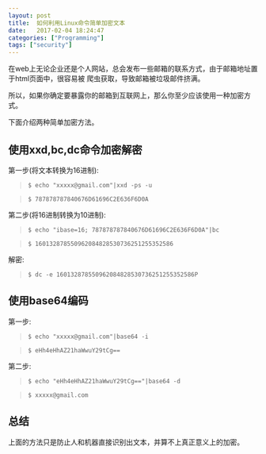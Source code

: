```yaml
---
layout: post
title:  如何利用Linux命令简单加密文本
date:   2017-02-04 18:24:47
categories: ["Programming"]
tags: ["security"]
---
```


在web上无论企业还是个人网站，总会发布一些邮箱的联系方式，由于邮箱地址置于html页面中，很容易被
爬虫获取，导致邮箱被垃圾邮件挤满。

所以，如果你确定要暴露你的邮箱到互联网上，那么你至少应该使用一种加密方式。

下面介绍两种简单加密方法。

## 使用xxd,bc,dc命令加密解密

第一步(将文本转换为16进制):

> `$ echo "xxxxx@gmail.com"|xxd -ps -u` 

> `$ 787878787840676D61696C2E636F6D0A`

第二步(将16进制转换为10进制):

> `$ echo "ibase=16; 787878787840676D61696C2E636F6D0A"|bc`

> `$ 160132878550962084828530736251255352586`

解密:

> `$ dc -e 160132878550962084828530736251255352586P`

## 使用base64编码

第一步: 

> `$ echo "xxxxx@gmail.com"|base64 -i`

> `$ eHh4eHhAZ21haWwuY29tCg==`

第二步:

> `$ echo "eHh4eHhAZ21haWwuY29tCg=="|base64 -d`

> `$ xxxxx@gmail.com`

## 总结

上面的方法只是防止人和机器直接识别出文本，并算不上真正意义上的加密。
